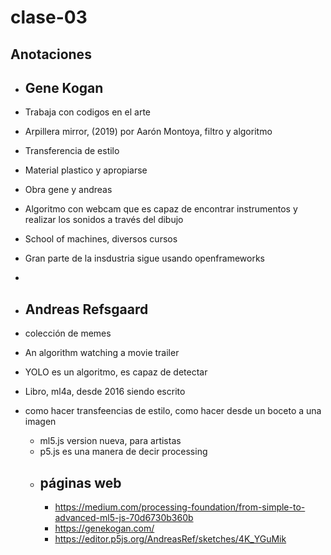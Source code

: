 # clase-03
## Anotaciones
* ## Gene Kogan
  
* Trabaja con codigos en el arte
* Arpillera mirror, (2019) por Aarón Montoya, filtro y algoritmo
* Transferencia de estilo
* Material plastico y apropiarse
* Obra gene y andreas
* Algoritmo con webcam que es capaz de encontrar instrumentos y realizar los sonidos a través del dibujo
* School of machines, diversos cursos
* Gran parte de la insdustria sigue usando openframeworks
* 
* ## Andreas Refsgaard
* colección de memes
* An algorithm watching a movie trailer
* YOLO es un algoritmo, es capaz de detectar
* Libro, ml4a, desde 2016 siendo escrito
* como hacer transfeencias de estilo, como hacer desde un boceto a una imagen
  * ml5.js version nueva, para artistas
  * p5.js es una manera de decir processing
  * 
    ## páginas web
    * <https://medium.com/processing-foundation/from-simple-to-advanced-ml5-js-70d6730b360b>
    * <https://genekogan.com/>
    * <https://editor.p5js.org/AndreasRef/sketches/4K_YGuMik>
    
